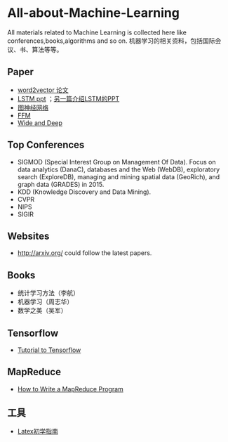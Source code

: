 # All-about-Machine-Learning
All materials related to Machine Learning is collected here like conferences,books,algorithms and so on.
机器学习的相关资料，包括国际会议、书、算法等等。

## Paper
- [word2vector 论文](https://papers.nips.cc/paper/5021-distributed-representations-of-words-and-phrases-and-their-compositionality.pdf)
- [LSTM ppt](http://people.idsia.ch/~juergen/lstm2003tutorial.pdf) ；[另一篇介绍LSTM的PPT](http://axon.cs.byu.edu/~martinez/classes/778/Papers/lstm.pdf)
- [图神经网络](http://citeseerx.ist.psu.edu/viewdoc/download?doi=10.1.1.1015.7227&rep=rep1&type=pdf)
- [FFM](https://www.csie.ntu.edu.tw/~cjlin/papers/ffm.pdf)
- [Wide and Deep](https://arxiv.org/pdf/1606.07792.pdf)

## Top Conferences   
- SIGMOD (Special Interest Group on Management Of Data). Focus on data analytics (DanaC), databases and the Web (WebDB), exploratory search (ExploreDB), managing and mining spatial data (GeoRich), and graph data (GRADES) in 2015.
- KDD (Knowledge Discovery and Data Mining). 
- CVPR
- NIPS
- SIGIR


## Websites   
- <http://arxiv.org/> could follow the latest papers.   
 
## Books   
- 统计学习方法（李航）    
- 机器学习（周志华）
- 数学之美（吴军）  

## Tensorflow
- [Tutorial to Tensorflow](https://www.oreilly.com/learning/hello-tensorflow)   


## MapReduce   
- [How to Write a MapReduce Program](https://www.mapr.com/blog/how-write-mapreduce-program)    

## 工具
- [Latex初学指南](http://www.docs.is.ed.ac.uk/skills/documents/3722/3722-2014.pdf)
